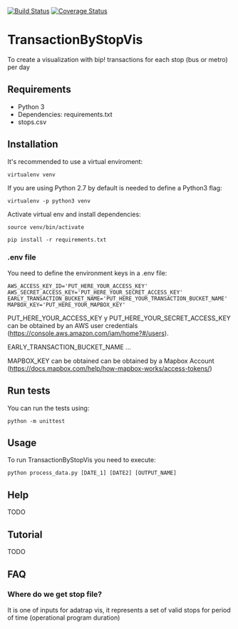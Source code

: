 [![Build Status](https://travis-ci.com/SmartcitySantiagoChile/TransactionByStopVis.svg?branch=master)](https://travis-ci.com/SmartcitySantiagoChile/TransactionByStopVis)
[![Coverage Status](https://coveralls.io/repos/github/SmartcitySantiagoChile/TransactionByStopVis/badge.svg?branch=master)](https://coveralls.io/github/SmartcitySantiagoChile/TransactionByStopVis?branch=master)

# TransactionByStopVis

To create a visualization with bip! transactions for each stop (bus or metro) per day

## Requirements

- Python 3
- Dependencies: requirements.txt
- stops.csv 

## Installation

It's recommended to use a virtual enviroment:

```
virtualenv venv
```
If you are using Python 2.7 by default is needed to define a Python3 flag:

```
virtualenv -p python3 venv
```

Activate virtual env and install dependencies:
```
source venv/bin/activate
 
pip install -r requirements.txt
```


### .env file
You need to define the environment keys in a .env file:
```
AWS_ACCESS_KEY_ID='PUT_HERE_YOUR_ACCESS_KEY'
AWS_SECRET_ACCESS_KEY='PUT_HERE_YOUR_SECRET_ACCESS_KEY'
EARLY_TRANSACTION_BUCKET_NAME='PUT_HERE_YOUR_TRANSACTION_BUCKET_NAME'
MAPBOX_KEY='PUT_HERE_YOUR_MAPBOX_KEY'
```

PUT_HERE_YOUR_ACCESS_KEY y PUT_HERE_YOUR_SECRET_ACCESS_KEY can be obtained by an AWS user credentials (https://console.aws.amazon.com/iam/home?#/users).

EARLY_TRANSACTION_BUCKET_NAME ...

MAPBOX_KEY can be obtained can be obtained by a Mapbox Account (https://docs.mapbox.com/help/how-mapbox-works/access-tokens/)

## Run tests

You can run the tests using:

```
python -m unittest
```

## Usage    

To run TransactionByStopVis you need to execute:

```
python process_data.py [DATE_1] [DATE2] [OUTPUT_NAME]

```


## Help

TODO

## Tutorial

TODO

## FAQ

### Where do we get stop file?

It is one of inputs for adatrap vis, it represents a set of valid stops for period of time (operational program duration)
